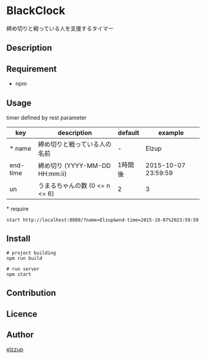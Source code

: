 BlackClock
===

締め切りと戦っている人を支援するタイマー

## Description

## Requirement

* npm

## Usage
timer defined by rest parameter

| key      | description                    | default | example             |
|----------|--------------------------------|---------|---------------------|
| \* name  | 締め切りと戦っている人の名前   | -       | Elzup               |
| end-time | 締め切り (YYYY-MM-DD HH:mm:ii) | 1時間後 | 2015-10-07 23:59:59 |
| un       | うまるちゃんの数 (0 <= n <= 6) | 2       | 3                   |

\* require

```
start http://localhost:8888/?name=Elzup&end-time=2015-10-07%2023:59:59
```

## Install

```
# project building
npm run build

# run server
npm start
```

## Contribution

## Licence

## Author

[elzzup](https://github.com/elzzup)
